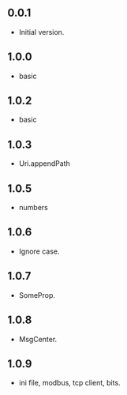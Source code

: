 ## 0.0.1

- Initial version.

## 1.0.0
* basic

## 1.0.2
* basic

## 1.0.3
* Uri.appendPath

## 1.0.5
* numbers

## 1.0.6
* Ignore case.

## 1.0.7
* SomeProp.

## 1.0.8
* MsgCenter.

## 1.0.9
* ini file, modbus, tcp client, bits.